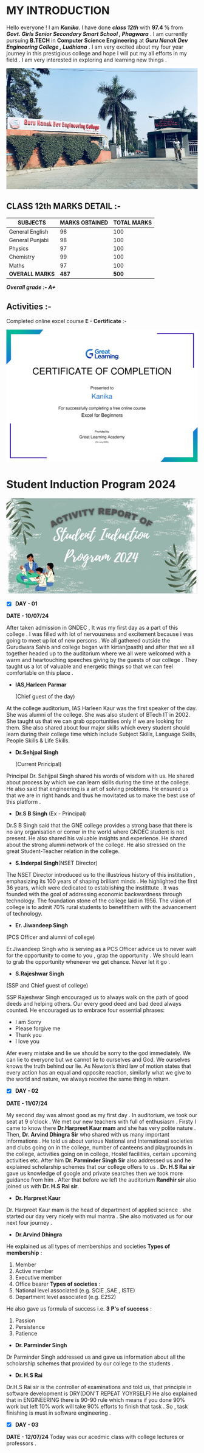 # MY INTRODUCTION 
Hello everyone ! 
I am ***Kanika***. I have done ***class 12th*** with **97.4 %** from ***Govt. Girls Senior Secondary Smart School , Phagwara*** . I am currently pursuing **B.TECH** in **Computer Science Engineering** at ***Guru Nanak Dev Engineering College , Ludhiana*** . I am very excited about my four year journey in this prestigious college and hope I will put my all 
efforts in my field . I am very interested in exploring and learning new things .

![alttext](college.png)

## CLASS 12th MARKS DETAIL :-

| SUBJECTS | MARKS OBTAINED | TOTAL MARKS |
| -------- | ----------- | -------------- |
| General English | 96 | 100 | 
| General Punjabi | 98 | 100 |
| Physics | 97 | 100 |
| Chemistry | 99 | 100 |
| Maths | 97 | 100 |
| **OVERALL MARKS** | **487** | **500** |

***Overall grade :- A+***
## Activities :-
Completed online excel course **E - Certificate** :-

![alt text](Kanika20240723-73-996yeq.jpg)

# Student Induction Program 2024 
![alt text](induction.jpg)

- [x] **DAY - 01**

**DATE - 10/07/24**

After taken admission in GNDEC , It was my first day as a part of this college . I was filled with lot of nervousness and excitement because i was going to meet up lot of new persons . We all gathered outside the Gurudwara Sahib and  college began with kirtan(paath) and after that we all together headed up to the auditorium where we all were welcomed with a warm and heartouching speeches giving by the guests of our college . They taught us a lot of valuable and energetic things so that we can feel comfortable on this place .

- **IAS,Harleen Parmar**

  (Chief guest of the day)
  
At the college auditorium, IAS Harleen Kaur was the first speaker of the day. She was alumni of the college. She was also student of BTech IT in 2002. She taught us that we can grab opportunities only if we are looking for them. She also shared about four major skills which every student should learn during their college time which include Subject Skills, Language Skills, People Skills & Life Skills.

- **Dr.Sehjpal Singh**

  (Current Principal)
  
Principal Dr. Sehijpal Singh shared his words of wisdom with us. He shared about process by which we can learn skills during the time at the college. He also said that engineering is a art of solving problems. He ensured us that we are in right hands and thus he movitated us to make the best use of this platform .  
   
- **Dr.S B Singh**
(Ex - Principal)
  
Dr.S B Singh said that the GNE college provides a strong base that there is no any organisation or corner in the world where GNDEC student is not present. He also shared his valuable insights and experience. He shared about the strong alumni network of the college. He also stressed on the great Student-Teacher relation in the college.

- **S.Inderpal Singh**(NSET Director)
  
The NSET Director introduced us to the illustrious history of this institution , emphasizing its 100 years of shaping brilliant minds . He highlighted the first 36 years, which were dedicated to establishing the institttute . It was founded with the goal of addressing economic backwardness through technology. The foundation stone of the college laid in 1956. The vision of college is to admit 70% rural students to benefitthem with the advancement of technology.

- **Er. Jiwandeep Singh**

(PCS Officer and alumni of college)

Er.Jiwandeep Singh who is serving as a PCS Officer advice us to never wait for the opportunity to come to you , grap the opportunity . We should learn to grab the opportunity whenever we get chance. Never let it go .

- **S.Rajeshwar Singh**

(SSP and Chief guest of college)

SSP Rajeshwar Singh encouraged us to always walk on the path of good deeds and helping others. Our every good deed and bad deed always counted. He encouraged us to embrace four essential phrases:
- I am Sorry
- Please forgive me
- Thank you
- I love you

Afer every mistake and lie we should be sorry to the god immediately. We can lie to everyone but we cannot lie to ourselves and God. We ourselves knows the truth behind our lie. As Newton’s third law of motion states that every action has an equal and opposite reaction, similarly what we give to the world and nature, we always receive the same thing in return.

- [x] **DAY - 02**

**DATE - 11/07/24**

My second day was almost good as my first day . In auditorium, we took our seat at 9 o'clock . We met our new teachers with full of enthusiasm . Firsty I came to know there **Dr.Harpreet Kaur mam** and she has very polite nature . Then, **Dr. Arvind Dhingra Sir** who shared with us many important informations . He told us about various National and International societies and clubs going on in the college, number of canteens and playgrounds in the college, activities going on in college, Hostel facilities, certain upcoming activities etc. After him **Dr. Parminder Singh Sir** also addressed us and he explained scholarship schemes that our college offers to us . **Dr. H.S Rai sir** gave us knowledge of google and private searches then we took more guidance from him . After that before we left the auditorium **Randhir sir** also joined us with **Dr. H.S Rai sir**.

- **Dr. Harpreet Kaur**
  
Dr. Harpreet Kaur mam is the head of department of applied science . she started our day very nicely with mul mantra . She also motivated us for our next four journey .

- **Dr.Arvind Dhingra**
 
He explained us all types of memberships and societies 
**Types of membership** :
  1. Member
  2. Active member
  3. Executive member
  4. Office bearer
**Types of societies** :
  1. National level associated (e.g. SCIE ,SAE , ISTE)
  2. Department level associated (e.g. E2S2)

He also gave us formula of success i.e. **3 P's of success** :
  1. Passion
  2. Persistence
  3. Patience
   
- **Dr. Parminder Singh**

Dr Parminder Singh addressed us and gave us information about all the scholarship schemes that provided by our college to the students . 
  
- **Dr. H.S Rai**

Dr.H.S Rai sir is the controller of examinations and told us, that principle in software development is DRY(DON'T REPEAT YOYRSELF) He also explained that in ENGINEERING there is 90-90 rule which means if you done 90% work but left 10% work will take 90% efforts to finish that task . So , task finishing is must in software engineering .

- [x] **DAY - 03**

**DATE - 12/07/24**
Today was our acedmic class with college lectures or professors .

      
      


    
        


   



